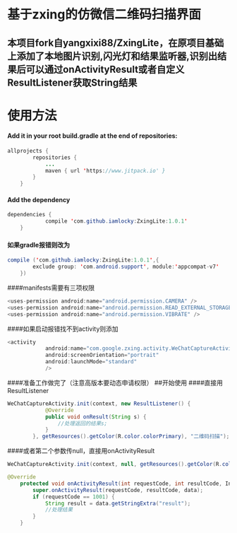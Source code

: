 # 基于zxing的仿微信二维码扫描界面
## 本项目fork自yangxixi88/ZxingLite，在原项目基础上添加了本地图片识别,闪光灯和结果监听器,识别出结果后可以通过onActivityResult或者自定义ResultListener获取String结果
# 使用方法
#### Add it in your root build.gradle at the end of repositories:
```java
allprojects {
		repositories {
			...
			maven { url 'https://www.jitpack.io' }
		}
	}
```
#### Add the dependency
```java
dependencies {
	        compile 'com.github.iamlocky:ZxingLite:1.0.1'
	}
```
#### 如果gradle报错则改为
```java
compile ('com.github.iamlocky:ZxingLite:1.0.1',{
        exclude group: 'com.android.support', module:'appcompat-v7'
    })
```
####manifests需要有三项权限
```java
<uses-permission android:name="android.permission.CAMERA" />
<uses-permission android:name="android.permission.READ_EXTERNAL_STORAGE" />
<uses-permission android:name="android.permission.VIBRATE" />
```
####如果启动报错找不到activity则添加
```java
<activity
            android:name="com.google.zxing.activity.WeChatCaptureActivity"
            android:screenOrientation="portrait"
            android:launchMode="standard"
            />
```
####准备工作做完了（注意高版本要动态申请权限）
##开始使用
####直接用ResultListener
```java
WeChatCaptureActivity.init(context, new ResultListener() {
            @Override
            public void onResult(String s) {
                //处理返回的结果s;
            }
        }, getResources().getColor(R.color.colorPrimary), "二维码扫描");
```
####或者第二个参数传null，直接用onActivityResult
```java
WeChatCaptureActivity.init(context, null, getResources().getColor(R.color.colorPrimary), "二维码扫描2");
```
```java
@Override
    protected void onActivityResult(int requestCode, int resultCode, Intent data) {
        super.onActivityResult(requestCode, resultCode, data);
        if (requestCode == 1001) {
			String result = data.getStringExtra("result");
			//处理结果
        }
    }
```

